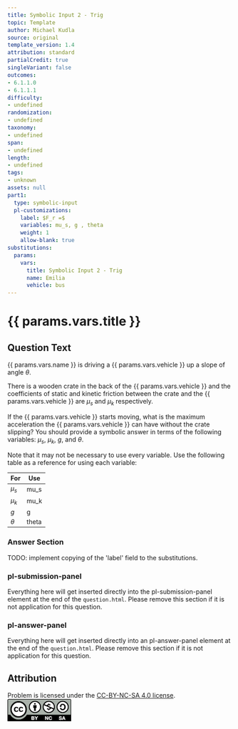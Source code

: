 ```yaml
---
title: Symbolic Input 2 - Trig
topic: Template
author: Michael Kudla
source: original
template_version: 1.4
attribution: standard
partialCredit: true
singleVariant: false
outcomes:
- 6.1.1.0
- 6.1.1.1
difficulty:
- undefined
randomization:
- undefined
taxonomy:
- undefined
span:
- undefined
length:
- undefined
tags:
- unknown
assets: null
part1:
  type: symbolic-input
  pl-customizations:
    label: $F_r =$
    variables: mu_s, g , theta
    weight: 1
    allow-blank: true
substitutions:
  params:
    vars:
      title: Symbolic Input 2 - Trig
      name: Emilia
      vehicle: bus
---
```

# {{ params.vars.title }}

## Question Text

{{ params.vars.name }} is driving a {{ params.vars.vehicle }} up a slope of angle $\theta$.

There is a wooden crate in the back of the {{ params.vars.vehicle }} and the coefficients of static and kinetic friction between the crate and the {{ params.vars.vehicle }} are $\mu_s$ and $\mu_k$ respectively.

If the {{ params.vars.vehicle }} starts moving, what is the maximum acceleration the {{ params.vars.vehicle }} can have without the crate slipping? You should provide a symbolic answer in terms of the following variables: $\mu_s$, $\mu_k$, $g$, and $\theta$.

Note that it may not be necessary to use every variable. Use the following table as a reference for using each variable:

| For  | Use   |
|----------|-------|
| $\mu_s$  | mu_s  |
| $\mu_k$  | mu_k  |
| $g$      | g     |
| $\theta$ | theta |

### Answer Section

TODO: implement copying of the 'label' field to the substitutions.

### pl-submission-panel

Everything here will get inserted directly into the pl-submission-panel element at the end of the `question.html`.
Please remove this section if it is not application for this question.

### pl-answer-panel

Everything here will get inserted directly into an pl-answer-panel element at the end of the `question.html`.
Please remove this section if it is not application for this question.

## Attribution

Problem is licensed under the [CC-BY-NC-SA 4.0 license](https://creativecommons.org/licenses/by-nc-sa/4.0/).<br> ![The Creative Commons 4.0 license requiring attribution-BY, non-commercial-NC, and share-alike-SA license.](https://raw.githubusercontent.com/firasm/bits/master/by-nc-sa.png)